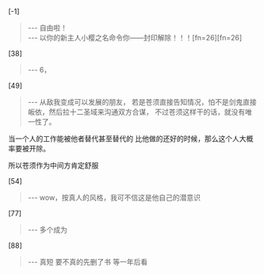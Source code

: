 
[-1] 
>--- 自由啦！<br>
>--- 以你的新主人小樱之名命令你——封印解除！！！[fn=26][fn=26]<br>

[38] 
>--- 6，<br>

[49] 
>--- 从敌我变成可以发展的朋友，
若是苍须直接告知情况，怕不是剑鬼直接皈依，然后拉十二圣域来沟通双方合谋，
不过苍须这样干的话，就没有唯一性了。

当一个人的工作能被他者替代甚至替代的
比他做的还好的时候，那么这个人大概率要被开除。

所以苍须作为中间方肯定舒服<br>

[54] 
>--- wow，按真人的风格，我可不信这是他自己的潜意识<br>

[77] 
>--- 多个成为<br>

[88] 
>--- 真短 要不真的先删了书 等一年后看<br>
